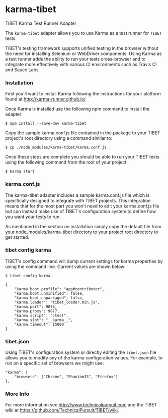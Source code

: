 # karma-tibet
TIBET Karma Test Runner Adapter

The `karma-tibet` adapter allows you to use Karma as a test runner for `TIBET`
tests.

TIBET's testing framework supports unified testing in the browser without
the need for installing Selenium or WebDriver components. Using Karma as a
test runner adds the ability to run your tests cross-browser and to integrate
more effectively with various CI environments such as Travis CI and Sauce Labs.

### Installation

First you'll want to install Karma following the instructions for your platform
found at http://karma-runner.github.io/

Once Karma is installed use the following npm command to install the adapter:

```
$ npm install --save-dev karma-tibet
```

Copy the sample karma.conf.js file contained in the package to your TIBET
project's root directory using a command similar to:

```
$ cp ./node_modules/karma-tibet/karma.conf.js .
```

Once these steps are complete you should be able to run your TIBET tests using
the following command from the root of your project:

```
$ karma start
```

### karma.conf.js

The karma-tibet adapter includes a sample karma.conf.js file which is
specifically designed to integrate with TIBET projects. This integration means
that for the most part you won't need to edit your karma.conf.js file but can
instead make use of TIBET's configuration system to define how you want your
tests to run.

As mentioned in the section on installation simply copy the default file from
your node\_modules/karma-tibet directory to your project root directory to get
started.

### tibet config karma

TIBET's config command will dump current settings for karma properties by using
the command line. Current values are shown below:

```
$ tibet config karma

{
    "karma.boot.profile": "app#contributor",
    "karma.boot.unminified": false,
    "karma.boot.unpackaged": false,
    "karma.loader": "tibet_loader.min.js",
    "karma.port": 9876,
    "karma.proxy": 9877,
    "karma.script": ":test",
    "karma.slot": "__karma__",
    "karma.timeout": 15000
}
```

### tibet.json

Using TIBET's configuration system or directly editing the `tibet.json` file
allows you to modify any of the karma configuration values. For example, to run
on a specific set of browsers we might use:

```
"karma": {
    "browsers": ["Chrome", "PhantomJS", "Firefox"]
},
```

### More Info

For more information see http://www.technicalpursuit.com and the TIBET wiki at
https://github.com/TechnicalPursuit/TIBET/wiki.
